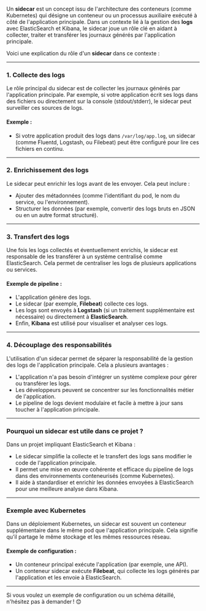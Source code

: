 Un **sidecar** est un concept issu de l'architecture des conteneurs (comme Kubernetes) qui désigne un conteneur ou un processus auxiliaire exécuté à côté de l'application principale. Dans un contexte lié à la gestion des **logs** avec ElasticSearch et Kibana, le sidecar joue un rôle clé en aidant à collecter, traiter et transférer les journaux générés par l'application principale.

Voici une explication du rôle d'un **sidecar** dans ce contexte :

---

### 1. **Collecte des logs**
Le rôle principal du sidecar est de collecter les journaux générés par l'application principale. Par exemple, si votre application écrit ses logs dans des fichiers ou directement sur la console (stdout/stderr), le sidecar peut surveiller ces sources de logs.

#### Exemple :
- Si votre application produit des logs dans `/var/log/app.log`, un sidecar (comme Fluentd, Logstash, ou Filebeat) peut être configuré pour lire ces fichiers en continu.

---

### 2. **Enrichissement des logs**
Le sidecar peut enrichir les logs avant de les envoyer. Cela peut inclure :
- Ajouter des métadonnées (comme l'identifiant du pod, le nom du service, ou l'environnement).
- Structurer les données (par exemple, convertir des logs bruts en JSON ou en un autre format structuré).

---

### 3. **Transfert des logs**
Une fois les logs collectés et éventuellement enrichis, le sidecar est responsable de les transférer à un système centralisé comme ElasticSearch. Cela permet de centraliser les logs de plusieurs applications ou services.

#### Exemple de pipeline :
- L'application génère des logs.
- Le sidecar (par exemple, **Filebeat**) collecte ces logs.
- Les logs sont envoyés à **Logstash** (si un traitement supplémentaire est nécessaire) ou directement à **ElasticSearch**.
- Enfin, **Kibana** est utilisé pour visualiser et analyser ces logs.

---

### 4. **Découplage des responsabilités**
L'utilisation d'un sidecar permet de séparer la responsabilité de la gestion des logs de l'application principale. Cela a plusieurs avantages :
- L'application n'a pas besoin d'intégrer un système complexe pour gérer ou transférer les logs.
- Les développeurs peuvent se concentrer sur les fonctionnalités métier de l'application.
- Le pipeline de logs devient modulaire et facile à mettre à jour sans toucher à l'application principale.

---

### Pourquoi un sidecar est utile dans ce projet ?
Dans un projet impliquant ElasticSearch et Kibana :
- Le sidecar simplifie la collecte et le transfert des logs sans modifier le code de l'application principale.
- Il permet une mise en œuvre cohérente et efficace du pipeline de logs dans des environnements conteneurisés (comme Kubernetes).
- Il aide à standardiser et enrichir les données envoyées à ElasticSearch pour une meilleure analyse dans Kibana.

---

### Exemple avec Kubernetes
Dans un déploiement Kubernetes, un sidecar est souvent un conteneur supplémentaire dans le même pod que l'application principale. Cela signifie qu’il partage le même stockage et les mêmes ressources réseau.

#### Exemple de configuration :
- Un conteneur principal exécute l'application (par exemple, une API).
- Un conteneur sidecar exécute **Filebeat**, qui collecte les logs générés par l'application et les envoie à ElasticSearch.

---

Si vous voulez un exemple de configuration ou un schéma détaillé, n'hésitez pas à demander ! 😊